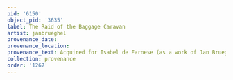 ```yaml
---
pid: '6150'
object_pid: '3635'
label: The Raid of the Baggage Caravan
artist: janbrueghel
provenance_date:
provenance_location:
provenance_text: Acquired for Isabel de Farnese (as a work of Jan Brueghel)
collection: provenance
order: '1267'
---
```

